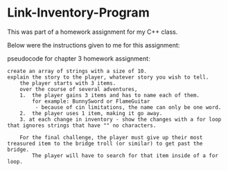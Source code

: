 # Link-Inventory-Program
This was part of a homework assignment for my C++ class.

Below were the instructions given to me for this assignment:

 pseudocode for chapter 3 homework assignment:

    create an array of strings with a size of 10.
    explain the story to the player, whatever story you wish to tell.
        the player starts with 3 items.
        over the course of several adventures, 
        1.  the player gains 3 items and has to name each of them.
            for example: BunnySword or FlameGuitar
             - because of cin limitations, the name can only be one word.
        2.  the player uses 1 item, making it go away.
        3. at each change in inventory - show the changes with a for loop that ignores strings that have "" no characters.
        
        For the final challenge, the player must give up their most treasured item to the bridge troll (or similar) to get past the bridge.
            The player will have to search for that item inside of a for loop.
